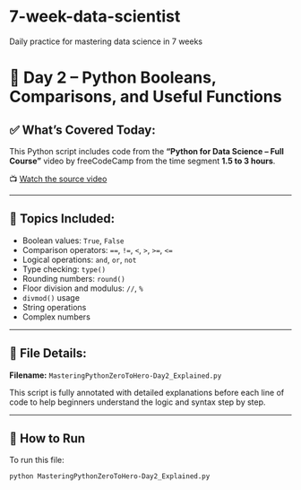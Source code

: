 # 7-week-data-scientist
Daily practice for mastering data science in 7 weeks

# 📘 Day 2 – Python Booleans, Comparisons, and Useful Functions

## ✅ What’s Covered Today:
This Python script includes code from the **“Python for Data Science – Full Course”** video by freeCodeCamp from the time segment **1.5 to 3 hours**.

📺 [Watch the source video](https://www.youtube.com/watch?v=LHBE6Q9XlzI)

---

## 📌 Topics Included:
- Boolean values: `True`, `False`
- Comparison operators: `==`, `!=`, `<`, `>`, `>=`, `<=`
- Logical operations: `and`, `or`, `not`
- Type checking: `type()`
- Rounding numbers: `round()`
- Floor division and modulus: `//`, `%`
- `divmod()` usage
- String operations
- Complex numbers

---

## 📂 File Details:
**Filename:** `MasteringPythonZeroToHero-Day2_Explained.py`

This script is fully annotated with detailed explanations before each line of code to help beginners understand the logic and syntax step by step.

---

## 🚀 How to Run
To run this file:
```bash
python MasteringPythonZeroToHero-Day2_Explained.py
